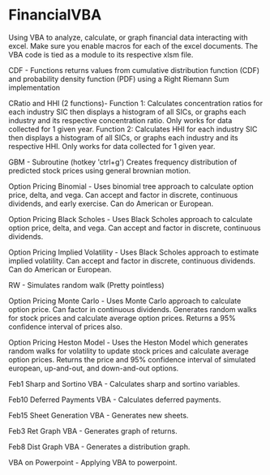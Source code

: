# FinancialVBA
Using VBA to analyze, calculate, or graph financial data interacting with excel.
Make sure you enable macros for each of the excel documents. The VBA code is tied as a module to its respective xlsm file.

CDF - Functions returns values from cumulative distribution function (CDF) and probability density function (PDF) using a Right Riemann Sum implementation

CRatio and HHI (2 functions)- 
Function 1: Calculates concentration ratios for each industry SIC then displays a histogram of all SICs, or graphs each industry and its respective concentration ratio. Only works for data collected for 1 given year. 
Function 2: Calculates HHI for each industry SIC then displays a histogram of all SICs, or graphs each industry and its respective HHI. Only works for data collected for 1 given year.

GBM - Subroutine (hotkey 'ctrl+g') Creates frequency distribution of predicted stock prices using general brownian motion.

Option Pricing Binomial - Uses binomial tree approach to calculate option price, delta, and vega. Can accept and factor in discrete, continuous dividends, and early exercise. Can do American or European.

Option Pricing Black Scholes - Uses Black Scholes approach to calculate option price, delta, and vega.  Can accept and factor in discrete, continuous dividends.

Option Pricing Implied Volatility - Uses Black Scholes approach to estimate implied volatility. Can accept and factor in discrete, continuous dividends. Can do American or European.

RW - Simulates random walk (Pretty pointless)

Option Pricing Monte Carlo - Uses Monte Carlo approach to calculate option price. Can factor in continuous dividends. Generates random walks for stock prices and calculate average option prices. Returns a 95% confidence interval of prices also.


Option Pricing Heston Model - Uses the Heston Model which generates random walks for volatility to update stock prices and calculate average option prices. Returns the price and 95% confidence interval of simulated european, up-and-out, and down-and-out options.

Feb1 Sharp and Sortino VBA - Calculates sharp and sortino variables.

Feb10 Deferred Payments VBA - Calculates deferred payments.

Feb15 Sheet Generation VBA - Generates new sheets.

Feb3 Ret Graph VBA - Generates graph of returns.

Feb8 Dist Graph VBA - Generates a distribution graph.

VBA on Powerpoint - Applying VBA to powerpoint.


